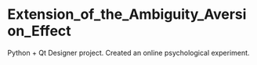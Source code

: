 # Extension_of_the_Ambiguity_Aversion_Effect
Python + Qt Designer project. Created an online psychological experiment.
